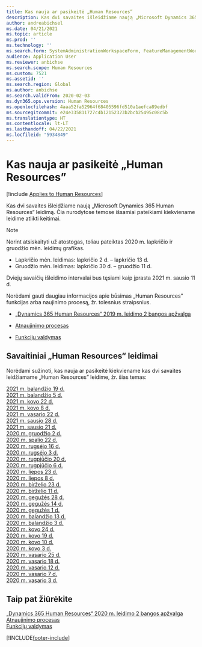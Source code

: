 ```yaml
---
title: Kas nauja ar pasikeitė „Human Resources”
description: Kas dvi savaites išleidžiame naują „Microsoft Dynamics 365 Human Resources“ leidimą. Čia nurodytose temose išsamiai pateikiami kiekvieną savaitę atlikti keitimai.
author: andreabichsel
ms.date: 04/21/2021
ms.topic: article
ms.prod: ''
ms.technology: ''
ms.search.form: SystemAdministrationWorkspaceForm, FeatureManagementWorkspace
audience: Application User
ms.reviewer: anbichse
ms.search.scope: Human Resources
ms.custom: 7521
ms.assetid: ''
ms.search.region: Global
ms.author: anbichse
ms.search.validFrom: 2020-02-03
ms.dyn365.ops.version: Human Resources
ms.openlocfilehash: 4aaa52fa52964f68405596fd510a1aefca89edbf
ms.sourcegitcommit: e24e335811727c4b12152323b2bcb25495c08c5b
ms.translationtype: HT
ms.contentlocale: lt-LT
ms.lasthandoff: 04/22/2021
ms.locfileid: "5934849"
---
```

# <a name="whats-new-or-changed-in-human-resources"></a>Kas nauja ar pasikeitė „Human Resources”

[!include [Applies to Human Resources](../includes/applies-to-hr.md)]

Kas dvi savaites išleidžiame naują „Microsoft Dynamics 365 Human Resources“ leidimą. Čia nurodytose temose išsamiai pateikiami kiekviename leidime atlikti keitimai.

>[!NOTE]
>Norint atsiskaityti už atostogas, toliau pateiktas 2020 m. lapkričio ir gruodžio mėn. leidimų grafikas.
>
>- Lapkričio mėn. leidimas: lapkričio 2 d. – lapkričio 13 d.
>- Gruodžio mėn. leidimas: lapkričio 30 d. – gruodžio 11 d.
> 
>Dviejų savaičių išleidimo intervalai bus tęsiami kaip įprasta 2021 m. sausio 11 d.

Norėdami gauti daugiau informacijos apie būsimas „Human Resources” funkcijas arba naujinimo procesą, žr. tolesnius straipsnius. 

- [„Dynamics 365 Human Resources“ 2019 m. leidimo 2 bangos apžvalga](/dynamics365-release-plan/2019wave2/dynamics365-human-resources/)

- [Atnaujinimo procesas](hr-admin-setup-update-process.md)

- [Funkcijų valdymas](hr-admin-manage-features.md)

## <a name="human-resources-weekly-releases"></a>Savaitiniai „Human Resources“ leidimai

Norėdami sužinoti, kas nauja ar pasikeitė kiekviename kas dvi savaites leidžiamame „Human Resources” leidime, žr. šias temas:

[2021 m. balandžio 19 d.](hr-whats-new-2021-04-19.md)</br>
[2021 m. balandžio 5 d.](hr-whats-new-2021-04-05.md)</br>
[2021 m. kovo 22 d.](hr-whats-new-2021-03-22.md)</br>
[2021 m. kovo 8 d.](hr-whats-new-2021-03-08.md)</br>
[2021 m. vasario 22 d.](hr-whats-new-2021-02-22.md)</br>
[2021 m. sausio 28 d.](hr-whats-new-2021-01-28.md)</br>
[2021 m. sausio 21 d.](hr-whats-new-2021-01-21.md)</br>
[2020 m. gruodžio 2 d.](hr-whats-new-2020-12-02.md)</br>
[2020 m. spalio 22 d.](hr-whats-new-2020-10-22.md)</br>
[2020 m. rugsėjo 16 d.](hr-whats-new-2020-09-16.md)</br>
[2020 m. rugsėjo 3 d.](hr-whats-new-2020-09-03.md)</br>
[2020 m. rugpjūčio 20 d.](hr-whats-new-2020-08-20.md)</br>
[2020 m. rugpjūčio 6 d.](hr-whats-new-2020-08-06.md)</br>
[2020 m. liepos 23 d.](hr-whats-new-2020-07-23.md)</br>
[2020 m. liepos 8 d.](hr-whats-new-2020-07-08.md)</br>
[2020 m. birželio 23 d.](hr-whats-new-2020-06-23.md)</br>
[2020 m. birželio 11 d.](hr-whats-new-2020-06-11.md)</br>
[2020 m. gegužės 28 d.](hr-whats-new-2020-05-28.md)</br>
[2020 m. gegužės 14 d.](hr-whats-new-2020-05-14.md)</br>
[2020 m. gegužės 1 d.](hr-whats-new-2020-05-01.md)</br>
[2020 m. balandžio 13 d.](hr-whats-new-2020-04-13.md)</br>
[2020 m. balandžio 3 d.](hr-whats-new-2020-04-03.md)</br>
[2020 m. kovo 24 d.](hr-whats-new-2020-03-24.md)</br>
[2020 m. kovo 19 d.](hr-whats-new-2020-03-19.md)</br>
[2020 m. kovo 10 d.](hr-whats-new-2020-03-10.md)</br>
[2020 m. kovo 3 d.](hr-whats-new-2020-03-03.md)</br>
[2020 m. vasario 25 d.](hr-whats-new-2020-02-25.md)</br>
[2020 m. vasario 18 d.](hr-whats-new-2020-02-18.md)</br>
[2020 m. vasario 12 d.](hr-whats-new-2020-02-12.md)</br>
[2020 m. vasario 7 d.](hr-whats-new-2020-02-07.md)</br>
[2020 m. vasario 3 d.](hr-whats-new-2020-02-03.md)

## <a name="see-also"></a>Taip pat žiūrėkite

[„Dynamics 365 Human Resources“ 2020 m. leidimo 2 bangos apžvalga](/dynamics365-release-plan/2020wave2/human-resources/dynamics365-human-resources/)</br>
[Atnaujinimo procesas](hr-admin-setup-update-process.md)</br>
[Funkcijų valdymas](hr-admin-manage-features.md)


[!INCLUDE[footer-include](../includes/footer-banner.md)]